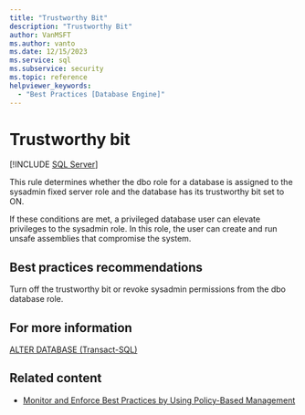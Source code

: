 ```yaml
---
title: "Trustworthy Bit"
description: "Trustworthy Bit"
author: VanMSFT
ms.author: vanto
ms.date: 12/15/2023
ms.service: sql
ms.subservice: security
ms.topic: reference
helpviewer_keywords:
  - "Best Practices [Database Engine]"
---
```

# Trustworthy bit

[!INCLUDE [SQL Server](../../includes/applies-to-version/sqlserver.md)]

This rule determines whether the dbo role for a database is assigned to the sysadmin fixed server role and the database has its trustworthy bit set to ON.

If these conditions are met, a privileged database user can elevate privileges to the sysadmin role. In this role, the user can create and run unsafe assemblies that compromise the system.

## Best practices recommendations

Turn off the trustworthy bit or revoke sysadmin permissions from the dbo database role.

## For more information

[ALTER DATABASE (Transact-SQL)](../../t-sql/statements/alter-database-transact-sql.md)

## Related content

- [Monitor and Enforce Best Practices by Using Policy-Based Management](monitor-and-enforce-best-practices-by-using-policy-based-management.md)

